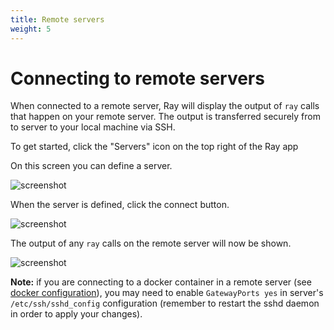 ```yaml
---
title: Remote servers
weight: 5
---
```


# Connecting to remote servers

When connected to a remote server, Ray will display the output of `ray` calls that happen on your remote server. The output is transferred securely from to server to your local machine via SSH.

To get started, click the "Servers" icon on the top right of the Ray app

On this screen you can define a server.

![screenshot](/docs/ray/v1/images/define-server.png)

When the server is defined, click the connect button.

![screenshot](/docs/ray/v1/images/connect.png)

The output of any `ray` calls on the remote server will now be shown.

![screenshot](/docs/ray/v1/images/remote-log.png)

**Note:** if you are connecting to a docker container in a remote server (see [docker configuration](/docs/ray/v1/environment-specific-configuration/docker)), you may need to enable `GatewayPorts yes` in server's `/etc/ssh/sshd_config` configuration (remember to restart the sshd daemon in order to apply your changes).

